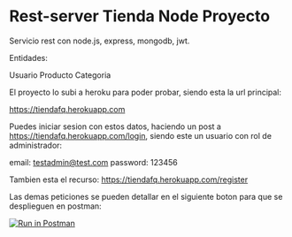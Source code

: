 # Rest-server Tienda Node Proyecto
Servicio rest con node.js, express, mongodb, jwt.

Entidades: 

Usuario
Producto
Categoria

El proyecto lo subi a heroku para poder probar, siendo esta la url principal:

https://tiendafq.herokuapp.com

Puedes iniciar sesion con estos datos, haciendo un post a https://tiendafq.herokuapp.com/login, siendo este un usuario con rol de administrador:

email: testadmin@test.com
password: 123456

Tambien esta el recurso:
https://tiendafq.herokuapp.com/register

Las demas peticiones se pueden detallar en el siguiente boton para que se desplieguen en postman:

[![Run in Postman](https://run.pstmn.io/button.svg)](https://app.getpostman.com/run-collection/43fde40250c1bb5dfb29)
